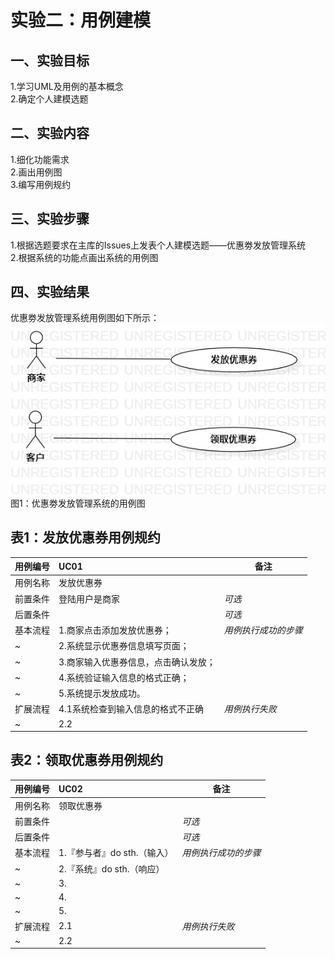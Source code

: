 # 实验二：用例建模

## 一、实验目标

1.学习UML及用例的基本概念  
2.确定个人建模选题  

## 二、实验内容

1.细化功能需求  
2.画出用例图  
3.编写用例规约  

## 三、实验步骤

1.根据选题要求在主库的Issues上发表个人建模选题——优惠劵发放管理系统  
2.根据系统的功能点画出系统的用例图  

## 四、实验结果

优惠劵发放管理系统用例图如下所示：  
![用例图](./lab2_UseCaseDiagram.jpg)  
图1：优惠劵发放管理系统的用例图

## 表1：发放优惠券用例规约

用例编号  | UC01 | 备注  
-|:-|-  
用例名称  | 发放优惠券  |   
前置条件  | 登陆用户是商家     | *可选*   
后置条件  |      | *可选*   
基本流程  | 1.商家点击添加发放优惠券；  |*用例执行成功的步骤*    
~| 2.系统显示优惠券信息填写页面；  |   
~| 3.商家输入优惠券信息，点击确认发放；   |   
~| 4.系统验证输入信息的格式正确；   |   
~| 5.系统提示发放成功。   |  
扩展流程  | 4.1系统检查到输入信息的格式不正确   |*用例执行失败*    
~| 2.2   |  



## 表2：领取优惠券用例规约  

用例编号  | UC02 | 备注  
-|:-|-  
用例名称  | 领取优惠券  |   
前置条件  |      | *可选*   
后置条件  |      | *可选*   
基本流程  | 1.『参与者』do sth.（输入）  |*用例执行成功的步骤*    
~| 2.『系统』do sth.（响应）  |   
~| 3.   |   
~| 4.   |   
~| 5.   |  
扩展流程  | 2.1   |*用例执行失败*    
~| 2.2   |  
